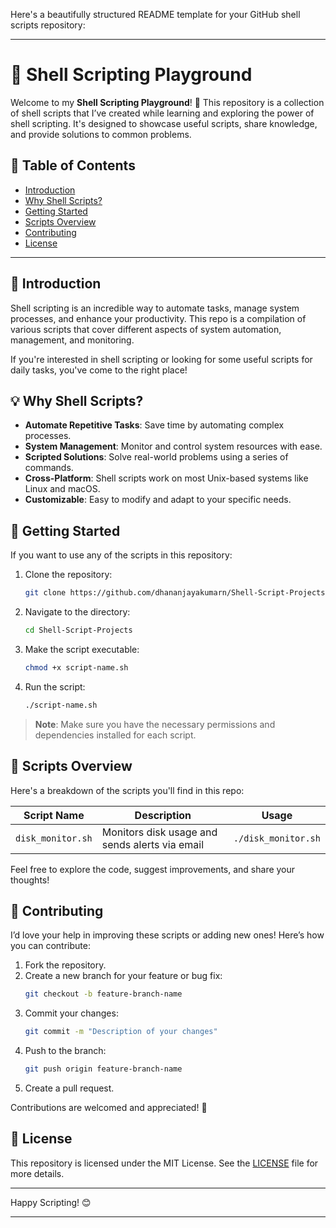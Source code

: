 Here's a beautifully structured README template for your GitHub shell scripts repository:

---

# 🚀 Shell Scripting Playground

Welcome to my **Shell Scripting Playground**! 🎉 This repository is a collection of shell scripts that I’ve created while learning and exploring the power of shell scripting. It's designed to showcase useful scripts, share knowledge, and provide solutions to common problems.

## 📝 Table of Contents

- [Introduction](#introduction)
- [Why Shell Scripts?](#why-shell-scripts)
- [Getting Started](#getting-started)
- [Scripts Overview](#scripts-overview)
- [Contributing](#contributing)
- [License](#license)

---

## 🌟 Introduction

Shell scripting is an incredible way to automate tasks, manage system processes, and enhance your productivity. This repo is a compilation of various scripts that cover different aspects of system automation, management, and monitoring.

If you're interested in shell scripting or looking for some useful scripts for daily tasks, you've come to the right place!

## 💡 Why Shell Scripts?

- **Automate Repetitive Tasks**: Save time by automating complex processes.
- **System Management**: Monitor and control system resources with ease.
- **Scripted Solutions**: Solve real-world problems using a series of commands.
- **Cross-Platform**: Shell scripts work on most Unix-based systems like Linux and macOS.
- **Customizable**: Easy to modify and adapt to your specific needs.

## 🚀 Getting Started

If you want to use any of the scripts in this repository:

1. Clone the repository:
   ```bash
   git clone https://github.com/dhananjayakumarn/Shell-Script-Projects.git
   ```
   
2. Navigate to the directory:
   ```bash
   cd Shell-Script-Projects
   ```

3. Make the script executable:
   ```bash
   chmod +x script-name.sh
   ```

4. Run the script:
   ```bash
   ./script-name.sh
   ```

> **Note**: Make sure you have the necessary permissions and dependencies installed for each script.

## 📜 Scripts Overview

Here's a breakdown of the scripts you'll find in this repo:

| Script Name        | Description                                   | Usage                      |
|--------------------|-----------------------------------------------|----------------------------|
| `disk_monitor.sh`  | Monitors disk usage and sends alerts via email | `./disk_monitor.sh`        |


Feel free to explore the code, suggest improvements, and share your thoughts!

## 🤝 Contributing

I’d love your help in improving these scripts or adding new ones! Here’s how you can contribute:

1. Fork the repository.
2. Create a new branch for your feature or bug fix:
   ```bash
   git checkout -b feature-branch-name
   ```
3. Commit your changes:
   ```bash
   git commit -m "Description of your changes"
   ```
4. Push to the branch:
   ```bash
   git push origin feature-branch-name
   ```
5. Create a pull request.

Contributions are welcomed and appreciated! 🎉

## 📄 License

This repository is licensed under the MIT License. See the [LICENSE](LICENSE) file for more details.

---

Happy Scripting! 😊

---
